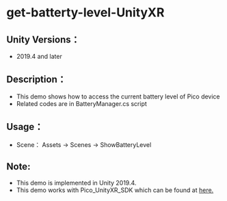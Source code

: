 # get-batterty-level-UnityXR

## Unity Versions：
- 2019.4 and later


## Description：

- This demo shows how to access the current battery level of Pico device
-	Related codes are in BatteryManager.cs script


## Usage：
- Scene： Assets -> Scenes -> ShowBatteryLevel

## Note:
- This demo is implemented in Unity 2019.4.
- This demo works with Pico_UnityXR_SDK which can be found at [here.](https://developer.pico-interactive.com/sdk/index?id=8)
